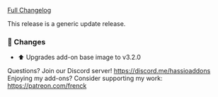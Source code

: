 [Full Changelog][changelog]

This release is a generic update release.

### 🔨 Changes

- :arrow_up: Upgrades add-on base image to v3.2.0

[changelog]: https://github.com/hassio-addons/addon-bitwarden/compare/v0.2.1...v0.2.2

Questions? Join our Discord server! https://discord.me/hassioaddons
Enjoying my add-ons? Consider supporting my work: https://patreon.com/frenck
